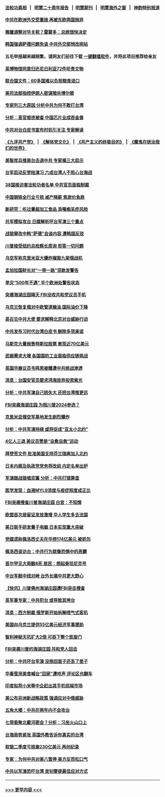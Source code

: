#### [法轮功真相](https://github.com/gfw-breaker/truth/blob/master/README.md?t=0) &nbsp;&nbsp;|&nbsp;&nbsp; [明慧二十周年报告](https://github.com/gfw-breaker/mh-reports/blob/master/README.md?t=0) &nbsp;&nbsp;|&nbsp;&nbsp;[明慧期刊](https://github.com/gfw-breaker/mh-qikan) &nbsp;&nbsp;|&nbsp;&nbsp; [明慧海外之窗](https://github.com/gfw-breaker/mh-news/blob/master/README.md?t=0) &nbsp;&nbsp;|&nbsp;&nbsp; [神韵特别报道](https://github.com/gfw-breaker/mh-news/blob/master/shenyun.md?t=0)
#### [中共在欧洲外交受重挫 再被东欧两国抛弃](../pages/nsc418/n13800499.md?t=08120301) 
#### [搁置调整对华关税？雷蒙多：总统很快决定](../pages/nsc418/n13800218.md?t=08120301) 
#### [韩国强调萨德问题免谈 中共外交部悄改网站](../pages/nsc418/n13800430.md?t=08120301) 
#### 五毛举报越来越频繁，请网友们前往下载 [一键翻墙软件](https://github.com/gfw-breaker/ssr-accounts)，并将此项目推荐给亲友
#### [英博物馆同意归还尼日利亚72件珍贵文物](../pages/nsc418/n13800100.md?t=08120301) 
#### [联合国文件：60多国难以负担粮食进口](../pages/nsc418/n13800284.md?t=08120301) 
#### [美司法部指控伊朗人密谋暗杀博尔顿](../pages/nsc418/n13800161.md?t=08120301) 
#### [专家列三大原因 分析中共为何不敢打台湾](../pages/nsc418/n13800189.md?t=08120301) 
#### [分析：高官接连被查 中国芯片业成吞金兽](../pages/nsc418/n13799810.md?t=08120301) 
#### [中共对台白皮书宣布时机引关注 专家解读](../pages/nsc418/n13799899.md?t=08120301) 
#### [《九评共产党》](https://github.com/begood0513/9ping.md/blob/master/README.md) &nbsp;|&nbsp; [《解体党文化》](../../../../jtdwh.md/blob/master/README.md)  &nbsp;|&nbsp; [《共产主义的终极目的》](../../../../gczydzjmd.md/blob/master/README.md) &nbsp;|&nbsp; [《魔鬼在统治我们的世界》](../../../../mgztzwmdsj.md/blob/master/README.md) 
#### [美智库兵推美台击退中共 专家揭三大启示](../pages/nsc418/n13799676.md?t=08120301) 
#### [台军启动反登陆演习 六成台湾人不担心台海战](../pages/nsc418/n13799848.md?t=08120301) 
#### [38国接迫害法轮功者名单 中共官员面临制裁](../pages/nsc418/n13799696.md?t=08120301) 
#### [中国钢铁全行业亏损 减产降薪 焦炭价急跌](../pages/nsc418/n13799650.md?t=08120301) 
#### [新研究：吃过量超加工食品 添罹痴呆症风险](../pages/nsc418/n13799787.md?t=08120301) 
#### [共军模拟攻台 日媒解析环台军演三个重点](../pages/nsc418/n13799801.md?t=08120301) 
#### [战狼窜改中韩“萨德”会谈内容 遭韩国反驳](../pages/nsc418/n13799823.md?t=08120301) 
#### [川普接受纽约总检察长质询 拒答一切问题](../pages/nsc418/n13799778.md?t=08120301) 
#### [乌空军称克里米亚大爆炸摧毁九架俄战机](../pages/nsc418/n13799695.md?t=08120301) 
#### [孟加拉国财长对“一带一路”贷款发警告](../pages/nsc418/n13799259.md?t=08120301) 
#### [旱灾“500年不遇” 半个欧洲处警告状态](../pages/nsc418/n13799773.md?t=08120301) 
#### [突袭海湖庄园隔天 FBI没收共和党议员手机](../pages/nsc418/n13799749.md?t=08120301) 
#### [乌克兰恢复俄对中欧管道输油 国际油价下降](../pages/nsc418/n13799001.md?t=08120301) 
#### [英召见中共大使 要求解释北京对台威胁行动](../pages/nsc418/n13799683.md?t=08120301) 
#### [中共发布习时代台湾白皮书 删除多项承诺](../pages/nsc418/n13799640.md?t=08120301) 
#### [马斯克大量抛售特斯拉股票 套现近70亿美元](../pages/nsc418/n13799547.md?t=08120301) 
#### [武器需求大增 各国国防工业面临供应链挑战](../pages/nsc418/n13799512.md?t=08120301) 
#### [英国华裔议员韦鸣恩被曝遭中共统战渗透](../pages/nsc418/n13799344.md?t=08120301) 
#### [消息：台国安官员要求鸿海放弃投资紫光](../pages/nsc418/n13799229.md?t=08120301) 
#### [分析：中共军演自己损失大 还把台湾推更远](../pages/nsc418/n13798501.md?t=08120301) 
#### [FBI突袭海湖庄园 为阻川普2024参选？](../pages/nsc418/n13798986.md?t=08120301) 
#### [克里米亚俄空军基地发生剧烈爆炸](../pages/nsc418/n13799101.md?t=08120301) 
#### [分析：中共军演持续 或将促成“亚太小北约”](../pages/nsc418/n13798844.md?t=08120301) 
#### [4亿人三退 美议员赞是“自愈自救”运动](../pages/nsc418/n13798881.md?t=08120301) 
#### [拜登签文件 批准美国支持芬兰瑞典加入北约](../pages/nsc418/n13799045.md?t=08120301) 
#### [日本内阁及执政党党务将改组 内定名单出炉](../pages/nsc418/n13799007.md?t=08120301) 
#### [军演跟战狼唱双簧 分析：中共打错算盘](../pages/nsc418/n13799011.md?t=08120301) 
#### [医学发现：血液MYL9浓度与疫症程度成正比](../pages/nsc418/n13798877.md?t=08120301) 
#### [FBI突袭搜查川普海湖庄园 白宫：不知情](../pages/nsc418/n13798950.md?t=08120301) 
#### [欧盟首次居留证发放激增 华人学生多去法国](../pages/nsc418/n13798940.md?t=08120301) 
#### [美日联手研发量子电脑 日本实现重大突破](../pages/nsc418/n13798979.md?t=08120301) 
#### [党媒谎称佩洛西丈夫在华捞174亿美元 被抓包](../pages/nsc418/n13798845.md?t=08120301) 
#### [佩洛西谈访台：中共行为就像恐惧中的恶霸](../pages/nsc418/n13798920.md?t=08120301) 
#### [首尔罕见大雨酿8死 居民：想起泰坦尼克号](../pages/nsc418/n13798821.md?t=08120301) 
#### [中台军舰中线对峙 台外长揭中共更大野心](../pages/nsc418/n13798740.md?t=08120301) 
#### [【快讯】川普佛州海湖庄园遭FBI突击搜查](../pages/nsc418/n13798436.md?t=08120301) 
#### [英军事专家：中共犯台 或导致其垮台](../pages/nsc418/n13798430.md?t=08120301) 
#### [消息：西方制裁 俄罗斯开始拆解喷气式客机](../pages/nsc418/n13798577.md?t=08120301) 
#### [美国向乌克兰提供55亿美元经济军事援助](../pages/nsc418/n13798555.md?t=08120301) 
#### [智利神秘天坑扩大2倍 可吞下整个凯旋门](../pages/nsc418/n13798467.md?t=08120301) 
#### [FBI突袭川普的海湖庄园 共和党人回击](../pages/nsc418/n13798479.md?t=08120301) 
#### [分析：中共环台军演 没挽回面子还丢了里子](../pages/nsc418/n13798433.md?t=08120301) 
#### [华春莹用美食喊台“回家”遭呛声 评论区也翻车](../pages/nsc418/n13798179.md?t=08120301) 
#### [印度拟将小米等中企赶出其手机低端市场](../pages/nsc418/n13798324.md?t=08120301) 
#### [美公布非洲新战略政策 强调应对中俄威胁](../pages/nsc418/n13798330.md?t=08120301) 
#### [五角大楼：中共在两年内不会攻台](../pages/nsc418/n13798354.md?t=08120301) 
#### [七常委聚北戴河密会？分析：习坐火山口上](../pages/nsc418/n13798123.md?t=08120301) 
#### [台海局势紧张 英国外教告诉你真实的台湾](../pages/nsc418/n13798341.md?t=08120301) 
#### [软银二季度亏损逾230亿美元 再创纪录](../pages/nsc418/n13798287.md?t=08120301) 
#### [专家：为何中共对美八暂停 美方反而松口气](../pages/nsc418/n13798323.md?t=08120301) 
#### [中共以军演恐吓台湾 吴钊燮提最佳应对方式](../pages/nsc418/n13798312.md?t=08120301) 

----
#### [ >>> 更早内容 <<< ](../indexes/nsc418-earlier.md)

